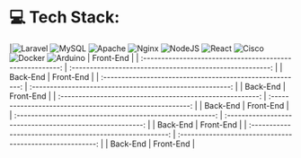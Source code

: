 # 💻 Tech Stack:

|![Laravel](https://img.shields.io/badge/laravel-%23FF2D20.svg?style=flat&logo=laravel&logoColor=white)  ![MySQL](https://img.shields.io/badge/mysql-4479A1.svg?style=flat&logo=mysql&logoColor=white) ![Apache](https://img.shields.io/badge/apache-%23D42029.svg?style=flat&logo=apache&logoColor=white) 
 ![Nginx](https://img.shields.io/badge/nginx-%23009639.svg?style=flat&logo=nginx&logoColor=white)  ![NodeJS](https://img.shields.io/badge/node.js-6DA55F?style=flat&logo=node.js&logoColor=white)  ![React](https://img.shields.io/badge/react-%2320232a.svg?style=flat&logo=react&logoColor=%2361DAFB)  ![Cisco](https://img.shields.io/badge/cisco-%23049fd9.svg?style=flat&logo=cisco&logoColor=black)  ![Docker](https://img.shields.io/badge/docker-%230db7ed.svg?style=flat&logo=docker&logoColor=white)  ![Arduino](https://img.shields.io/badge/-Arduino-00979D?style=flat&logo=Arduino&logoColor=white)                         |                         Front-End                          |
| :-------------------------------------------------------: | :-------------------------------------------------------: |
|                         Back-End                          |                         Front-End                          |
| :-------------------------------------------------------: | :-------------------------------------------------------: |
|                         Back-End                          |                         Front-End                          |
| :-------------------------------------------------------: | :-------------------------------------------------------: |
|                         Back-End                          |                         Front-End                          |
| :-------------------------------------------------------: | :-------------------------------------------------------: |
|                         Back-End                          |                         Front-End                          |
| :-------------------------------------------------------: | :-------------------------------------------------------: |
|                         Back-End                          |                         Front-End                          |
